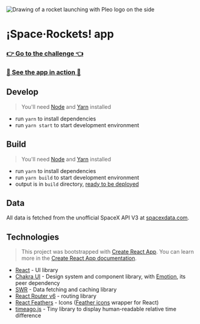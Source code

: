 ![Drawing of a rocket launching with Pleo logo on the side](https://repository-images.githubusercontent.com/255552950/c9991080-ff11-11ea-8706-5d40322f68fe)

# ¡Space·Rockets! app

### [👉 Go to the challenge 👈](./CHALLENGE.md)

### [🚀 See the app in action 🚀](https://spacerockets.netlify.app)

## Develop

> You'll need [Node](https://nodejs.org/en/) and
> [Yarn](https://classic.yarnpkg.com/en/) installed

- run `yarn` to install dependencies
- run `yarn start` to start development environment

## Build

> You'll need [Node](https://nodejs.org/en/) and
> [Yarn](https://classic.yarnpkg.com/en/) installed

- run `yarn` to install dependencies
- run `yarn build` to start development environment
- output is in `build` directory,
  [ready to be deployed](https://create-react-app.dev/docs/deployment/)

## Data

All data is fetched from the unofficial SpaceX API V3 at
[spacexdata.com](https://docs.spacexdata.com/?version=latest).

## Technologies

> This project was bootstrapped with
> [Create React App](https://github.com/facebook/create-react-app). You can
> learn more in the
> [Create React App documentation](https://facebook.github.io/create-react-app/docs/getting-started).

- [React](https://reactjs.org/) - UI library
- [Chakra UI](https://chakra-ui.com/) - Design system and component library,
  with [Emotion](https://emotion.sh), its peer dependency
- [SWR](https://swr.now.sh/) - Data fetching and caching library
- [React Router v6](https://github.com/ReactTraining/react-router/blob/f59ee5488bc343cf3c957b7e0cc395ef5eb572d2/docs/installation/getting-started.md) -
  routing library
- [React Feathers](https://github.com/feathericons/react-feather) - Icons
  ([Feather icons](https://feathericons.com/) wrapper for React)
- [timeago.js](https://timeago.org/) - Tiny library to display human-readable
  relative time difference

